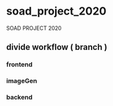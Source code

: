 # soad_project_2020
SOAD PROJECT 2020

## divide workflow ( branch )

### frontend

### imageGen

### backend


